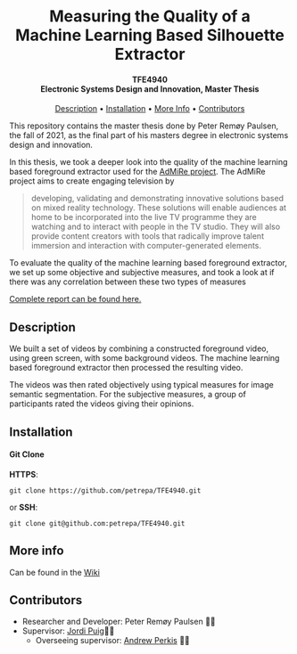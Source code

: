 <h1 align="center">
  Measuring the Quality of a<br>
  Machine Learning Based Silhouette Extractor
</h1>

<h4 align="center">TFE4940<br>Electronic Systems Design and Innovation, Master Thesis</h4>

<p align="center">
  <a href="#description">Description</a> •
  <a href="#installation">Installation</a> •
  <a href="#more-info">More Info</a> •
  <a href="#contributors">Contributors</a>
</p>

This repository contains the master thesis done by Peter Remøy Paulsen, the fall of 2021, as the final part of his masters degree in electronic systems design and innovation. 

In this thesis, we took a deeper look into the quality of the machine learning based foreground extractor used for the [AdMiRe project](http://www.admire3d.eu/).
The AdMiRe project aims to create engaging television by
> developing, validating and demonstrating innovative solutions based on mixed reality technology. These solutions will enable audiences at home to be incorporated into the live TV programme they are watching and to interact with people in the TV studio. They will also provide content creators with tools that radically improve talent immersion and interaction with computer-generated elements.

To evaluate the quality of the machine learning based foreground extractor, we set up some objective and subjective measures, and took a look at if there was any correlation between these two types of measures

[Complete report can be found here.](https://github.com/petrepa/TFE4940/blob/master/TFE4940_peterrp_final_report.pdf)

## Description
We built a set of videos by combining a constructed foreground video, using green screen, with some background videos. The machine learning based foreground extractor then processed the resulting video. 

The videos was then rated objectively using typical measures for image semantic segmentation.
For the subjective measures, a group of participants rated the videos giving their opinions.


## Installation

#### Git Clone
**HTTPS**:
```
git clone https://github.com/petrepa/TFE4940.git
```
or **SSH**:
```
git clone git@github.com:petrepa/TFE4940.git
```


## More info
Can be found in the [Wiki](https://github.com/petrepa/TFE4940/wiki)

## Contributors
* Researcher and Developer: Peter Remøy Paulsen 👨‍🎓
* Supervisor: [Jordi Puig](https://www.ntnu.no/ansatte/jordi.puig)👨‍🔬
    * Overseeing supervisor: [Andrew Perkis](https://www.ntnu.edu/employees/andrew.perkis) 👨‍🏫
